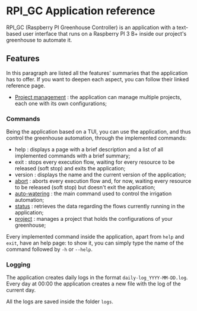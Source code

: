 # RPI_GC Application reference

RPI_GC (Raspberry PI Greenhouse Controller) is an application with a text-based user interface that runs on a Raspberry PI 3 B+ inside our project's greenhouse
to automate it.

## Features

In this paragraph are listed all the features' summaries that the application has to offer. If you want to deepen each aspect, you can follow their linked reference page.

- [Project management](./features/project-management.md) : the application can manage multiple projects, each one with its own configurations;

### Commands

Being the application based on a TUI, you can use the application, and thus control the greenhouse automation, through the implemented commands:

- help : displays a page with a brief description and a list of all implemented commands with a brief summary;
- exit : stops every execution flow, waiting for every resource to be released (soft stop) and exits the application;
- version : displays the name and the current version of the application;
- [abort](./commands/abort.md) : aborts every execution flow and, for now, waiting every resource to be released (soft stop) but doesn't exit the application;
- [auto-watering](./commands/auto-watering.md) : the main command used to control the irrigation automation;
- [status](./commands/status-command.md) : retrieves the data regarding the flows currently running in the application;
- [project](./commands/project-command.md) : manages a project that holds the configurations of your greenhouse;

Every implemented command inside the application, apart from `help` and `exit`, have an help page: to show it, you can simply type the name of the command followed by `-h` or `--help`.

### Logging

The application creates daily logs in the format `daily-log_YYYY-MM-DD.log`. Every day at 00:00 the application creates a new file with the log of the current day.

All the logs are saved inside the folder `logs`.
